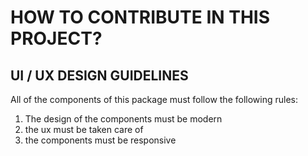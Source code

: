 # HOW TO CONTRIBUTE IN THIS PROJECT?

## UI / UX DESIGN GUIDELINES

All of the components of this package must follow the following rules:

1. The design of the components must be modern
1. the ux must be taken care of
1. the components must be responsive
